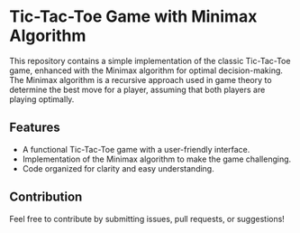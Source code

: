 # Tic-Tac-Toe Game with Minimax Algorithm

This repository contains a simple implementation of the classic Tic-Tac-Toe game, enhanced with the Minimax algorithm for optimal decision-making. The Minimax algorithm is a recursive approach used in game theory to determine the best move for a player, assuming that both players are playing optimally.

## Features

- A functional Tic-Tac-Toe game with a user-friendly interface.
- Implementation of the Minimax algorithm to make the game challenging.
- Code organized for clarity and easy understanding.

## Contribution 

Feel free to contribute by submitting issues, pull requests, or suggestions!
